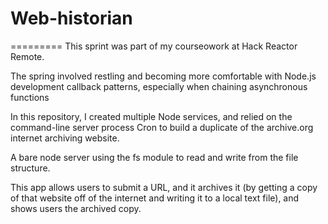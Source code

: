 # Web-historian
=========
This sprint was part of my courseowork at Hack Reactor Remote.

The spring involved restling and becoming more comfortable with Node.js development callback patterns, especially when chaining asynchronous functions

In this repository, I created multiple Node services, and relied on the command-line server process Cron to build a duplicate of the archive.org internet archiving website.

A bare node server using the fs module to read and write from the file structure.

This app allows users to submit a URL, and it archives it (by getting a copy of that website off of the internet and writing it to a local text file), and shows users the archived copy.


